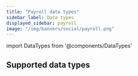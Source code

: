 ```yaml
---
title: "Payroll data types"
sidebar_label: Data types
displayed_sidebar: payroll
image: "/img/banners/social/payroll.png"
---
```


import DataTypes from '@components/DataTypes'

## Supported data types

<DataTypes product="payroll" urlPrefix="/sync-for-payroll-api#"/>

<br/>
